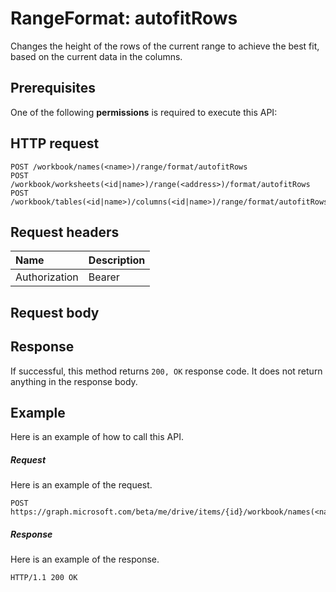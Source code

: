 # RangeFormat: autofitRows

Changes the height of the rows of the current range to achieve the best fit, based on the current data in the columns.
## Prerequisites
One of the following **permissions** is required to execute this API: 
## HTTP request
<!-- { "blockType": "ignored" } -->
```http
POST /workbook/names(<name>)/range/format/autofitRows
POST /workbook/worksheets(<id|name>)/range(<address>)/format/autofitRows
POST /workbook/tables(<id|name>)/columns(<id|name>)/range/format/autofitRows

```
## Request headers
| Name       | Description|
|:---------------|:----------|
| Authorization  | Bearer <code>|


## Request body

## Response
If successful, this method returns `200, OK` response code. It does not return anything in the response body.

## Example
Here is an example of how to call this API.
##### Request
Here is an example of the request.
<!-- {
  "blockType": "request",
  "name": "rangeformat_autofitrows"
}-->
```http
POST https://graph.microsoft.com/beta/me/drive/items/{id}/workbook/names(<name>)/range/format/autofitRows
```

##### Response
Here is an example of the response. 
<!-- {
  "blockType": "response",
  "truncated": true,
  "@odata.type": "microsoft.graph.none"
} -->
```http
HTTP/1.1 200 OK
```

<!-- uuid: 8fcb5dbc-d5aa-4681-8e31-b001d5168d79
2015-10-25 14:57:30 UTC -->
<!-- {
  "type": "#page.annotation",
  "description": "RangeFormat: autofitRows",
  "keywords": "",
  "section": "documentation",
  "tocPath": ""
}-->